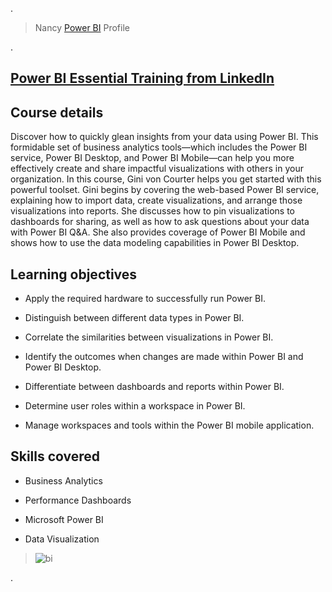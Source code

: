 
.


  > Nancy [Power BI](https://app.powerbi.com/home?noSignUpCheck=1&redirectedFromSignup=1&username=2180385@s.aou.edu.jo&AutomaticLogin=true) Profile 




.


## [Power BI Essential Training from LinkedIn](https://www.linkedin.com/learning/power-bi-essential-training-3/create-rich-interactive-reports-with-power-bi?contextUrn=urn%3Ali%3AlyndaLearningPath%3A5ec59c4a498e70845153bbc5)




## Course details


Discover how to quickly glean insights from your data using Power BI. This formidable set of business analytics tools—which includes the Power BI service, Power BI Desktop, and Power BI Mobile—can help you more effectively create and share impactful visualizations with others in your organization. In this course, Gini von Courter helps you get started with this powerful toolset. Gini begins by covering the web-based Power BI service, explaining how to import data, create visualizations, and arrange those visualizations into reports. She discusses how to pin visualizations to dashboards for sharing, as well as how to ask questions about your data with Power BI Q&A. She also provides coverage of Power BI Mobile and shows how to use the data modeling capabilities in Power BI Desktop.


## Learning objectives


- Apply the required hardware to successfully run Power BI.

- Distinguish between different data types in Power BI.

- Correlate the similarities between visualizations in Power BI.

- Identify the outcomes when changes are made within Power BI and Power BI Desktop.

- Differentiate between dashboards and reports within Power BI.

- Determine user roles within a workspace in Power BI.

- Manage workspaces and tools within the Power BI mobile application.


## Skills covered


- Business Analytics

- Performance Dashboards

- Microsoft Power BI

- Data Visualization


> ![bi](https://user-images.githubusercontent.com/36210723/107838163-32900080-6dad-11eb-9db7-b2b6b1e690e8.png)


.



